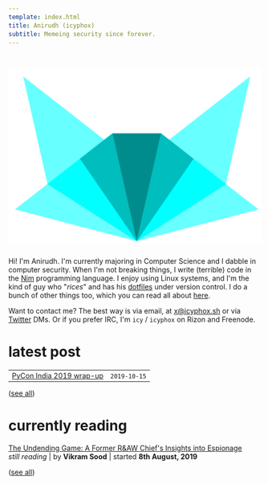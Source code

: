 ```yaml
---
template: index.html
title: Anirudh (icyphox)
subtitle: Memeing security since forever.
---
```


<h1 align=center>
    <img src=/static/icynobg.svg class=logo>
</h1>

Hi! I'm Anirudh. I'm currently majoring in Computer Science and 
I dabble in computer security.
When I'm not breaking things, I write (terrible) code in the [Nim](https://nim-lang.org)
programming language.
I enjoy using Linux systems, and I'm the kind of guy who "*rices*"
and has his [dotfiles](https://github.com/icyphox/dotfiles) under version control.
I do a bunch of other things too, which you can read all about [here](/about).

Want to contact me? The best way is via email, at [x@icyphox.sh](mailto:x@icyphox.sh)
or via [Twitter](https://twitter.com/icyphox) DMs. Or if you prefer IRC, I'm `icy` /
`icyphox` on Rizon and Freenode.

# latest post

|     |     |
| --- | --: |
| [PyCon India 2019 wrap-up](/blog/pycon-wrap-up) | `2019-10-15` |

([see all](/blog))

# currently reading

[The Undending Game: A Former R&AW Chief's Insights into Espionage](https://www.amazon.in/Unending-Game-Former-Insights-Espionage/dp/0670091502)  
*still reading* | by **Vikram Sood** | started **8th August, 2019** 

([see all](/reading))

